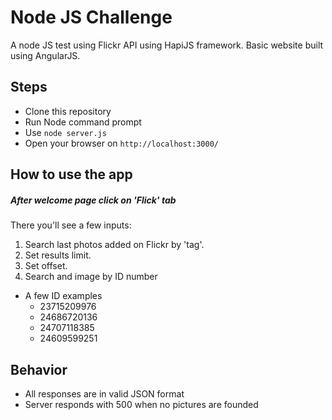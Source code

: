 # Node JS Challenge
A node JS test using Flickr API using HapiJS framework.
Basic website built using AngularJS.

## Steps
- Clone this repository
- Run Node command prompt
- Use `node server.js`
- Open your browser on `http://localhost:3000/`

## How to use the app
##### After welcome page click on 'Flick' tab
There you'll see a few inputs:
1. Search last photos added on Flickr by 'tag'.
2. Set results limit.
3. Set offset.
4. Search and image by ID number
  * A few ID examples
    * 23715209976
    * 24686720136
    * 24707118385
    * 24609599251

## Behavior
* All responses are in valid JSON format
* Server responds with 500 when no pictures are founded
